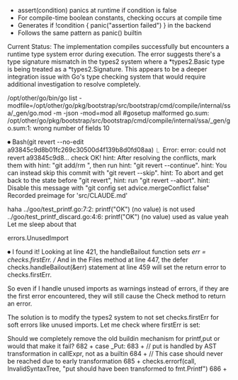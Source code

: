   - assert(condition) panics at runtime if condition is false
  - For compile-time boolean constants, checking occurs at compile time
  - Generates if !condition { panic("assertion failed") } in the backend
  - Follows the same pattern as panic() builtin

  Current Status:
  The implementation compiles successfully but encounters a runtime type system error during execution. The error
   suggests there's a type signature mismatch in the types2 system where a *types2.Basic type is being treated as
   a *types2.Signature. This appears to be a deeper integration issue with Go's type checking system that would
  require additional investigation to resolve completely.


/opt/other/go/bin/go list -modfile=/opt/other/go/pkg/bootstrap/src/bootstrap/cmd/compile/internal/ssa/_gen/go.mod -m -json -mod=mod all #gosetup
malformed go.sum:
/opt/other/go/pkg/bootstrap/src/bootstrap/cmd/compile/internal/ssa/_gen/go.sum:1: wrong number of fields 10


⏺ Bash(git revert --no-edit a93845c9d8b01fc269c30500d4f139b8d0fd08aa)
  ⎿  Error: error: could not revert a93845c9d8... check OK!
     hint: After resolving the conflicts, mark them with
     hint: "git add/rm <pathspec>", then run
     hint: "git revert --continue".
     hint: You can instead skip this commit with "git revert --skip".
     hint: To abort and get back to the state before "git revert",
     hint: run "git revert --abort".
     hint: Disable this message with "git config set advice.mergeConflict false"
     Recorded preimage for 'src/CLAUDE.md'

haha 
       ../goo/test_printf.go:7:2: printf("OK") (no value) is not used
   ../goo/test_printf_discard.go:4:6: printf("OK") (no value) used as value
  yeah Let me sleep about that     



errors.UnusedImport

  ⏺ I found it! Looking at line 421, the handleBailout function sets *err = checks.firstErr. /* And in the Files 
  method at line 447, the defer checks.handleBailout(&err) statement at line 459 will set the return error to
  checks.firstErr.

  So even if I handle unused imports as warnings instead of errors, if they are the first error encountered, they
   will still cause the Check method to return an error.

  The solution is to modify the types2 system to not set checks.firstErr for soft errors like unused imports. Let
   me check where firstErr is set:


Should we completely remove the old buildin mechanism for printf,put or would that make it fail?
       682 +    case _Put:
       683 +      // put is handled by AST transformation in callExpr, not as a builtin
       684 +      // This case should never be reached due to early transformation
       685 +      checks.errorf(call, InvalidSyntaxTree, "put should have been transformed to fmt.Printf")
       686 +  